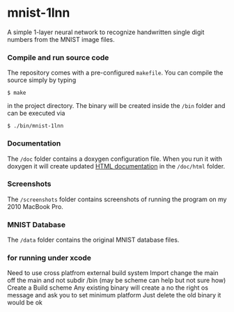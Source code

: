 # mnist-1lnn
A simple 1-layer neural network to recognize handwritten single digit numbers from the MNIST image files.


### Compile and run source code

The repository comes with a pre-configured `makefile`. You can compile the source simply by typing

```
$ make
```

in the project directory. The binary will be created inside the `/bin` folder and can be executed via

```
$ ./bin/mnist-1lnn
```

### Documentation

The  `/doc` folder contains a doxygen configuration file. 
When you run it with doxygen it will create updated [HTML documentation](https://rawgit.com/mmlind/mnist-1lnn/master/doc/html/index.html) in the `/doc/html` folder.

### Screenshots

The `/screenshots` folder contains screenshots of running the program on my 2010 MacBook Pro.


### MNIST Database

The `/data` folder contains the original MNIST database files.

### for running under xcode

Need to use cross platfrom external build system
Import
change the main off the main and not subdir /bin  (may be scheme can help but not sure how)
Create a Build scheme
Any existing binary will create a no the right os message and ask you to set minimum platform
Just delete the old binary it would be ok

